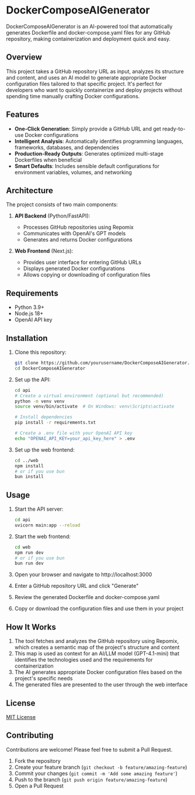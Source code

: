 # DockerComposeAIGenerator

DockerComposeAIGenerator is an AI-powered tool that automatically generates Dockerfile and docker-compose.yaml files for any GitHub repository, making containerization and deployment quick and easy.

## Overview

This project takes a GitHub repository URL as input, analyzes its structure and content, and uses an AI model to generate appropriate Docker configuration files tailored to that specific project. It's perfect for developers who want to quickly containerize and deploy projects without spending time manually crafting Docker configurations.

## Features

- **One-Click Generation**: Simply provide a GitHub URL and get ready-to-use Docker configurations
- **Intelligent Analysis**: Automatically identifies programming languages, frameworks, databases, and dependencies
- **Production-Ready Outputs**: Generates optimized multi-stage Dockerfiles when beneficial
- **Smart Defaults**: Includes sensible default configurations for environment variables, volumes, and networking

## Architecture

The project consists of two main components:

1. **API Backend** (Python/FastAPI):
   - Processes GitHub repositories using Repomix
   - Communicates with OpenAI's GPT models
   - Generates and returns Docker configurations

2. **Web Frontend** (Next.js):
   - Provides user interface for entering GitHub URLs
   - Displays generated Docker configurations
   - Allows copying or downloading of configuration files

## Requirements

- Python 3.9+
- Node.js 18+
- OpenAI API key

## Installation

1. Clone this repository:
   ```bash
   git clone https://github.com/yourusername/DockerComposeAIGenerator.git
   cd DockerComposeAIGenerator
   ```

2. Set up the API:
   ```bash
   cd api
   # Create a virtual environment (optional but recommended)
   python -m venv venv
   source venv/bin/activate  # On Windows: venv\Scripts\activate
   
   # Install dependencies
   pip install -r requirements.txt
   
   # Create a .env file with your OpenAI API key
   echo "OPENAI_API_KEY=your_api_key_here" > .env
   ```

3. Set up the web frontend:
   ```bash
   cd ../web
   npm install
   # or if you use bun
   bun install
   ```

## Usage

1. Start the API server:
   ```bash
   cd api
   uvicorn main:app --reload
   ```

2. Start the web frontend:
   ```bash
   cd web
   npm run dev
   # or if you use bun
   bun run dev
   ```

3. Open your browser and navigate to http://localhost:3000

4. Enter a GitHub repository URL and click "Generate"

5. Review the generated Dockerfile and docker-compose.yaml

6. Copy or download the configuration files and use them in your project

## How It Works

1. The tool fetches and analyzes the GitHub repository using Repomix, which creates a semantic map of the project's structure and content
2. This map is used as context for an AI/LLM model (GPT-4.1-mini) that identifies the technologies used and the requirements for containerization
3. The AI generates appropriate Docker configuration files based on the project's specific needs
4. The generated files are presented to the user through the web interface

## License

[MIT License](LICENSE)

## Contributing

Contributions are welcome! Please feel free to submit a Pull Request.

1. Fork the repository
2. Create your feature branch (`git checkout -b feature/amazing-feature`)
3. Commit your changes (`git commit -m 'Add some amazing feature'`)
4. Push to the branch (`git push origin feature/amazing-feature`)
5. Open a Pull Request 